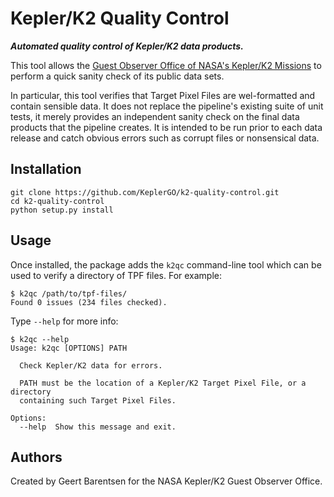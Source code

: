 # Kepler/K2 Quality Control

***Automated quality control of Kepler/K2 data products.***

This tool allows the [Guest Observer Office of NASA's Kepler/K2 Missions](https://keplerscience.arc.nasa.gov)
to perform a quick sanity check of its public data sets.

In particular, this tool verifies that Target Pixel Files
are wel-formatted and contain sensible data.
It does not replace the pipeline's existing suite of unit tests,
it merely provides an independent sanity check on the final data products
that the pipeline creates.
It is intended to be run prior to each data release and catch obvious errors
such as corrupt files or nonsensical data.


## Installation

```
git clone https://github.com/KeplerGO/k2-quality-control.git
cd k2-quality-control
python setup.py install
```


## Usage

Once installed, the package adds the `k2qc` command-line tool
which can be used to verify a directory of TPF files. For example:

```
$ k2qc /path/to/tpf-files/
Found 0 issues (234 files checked).
```

Type `--help` for more info:
```
$ k2qc --help
Usage: k2qc [OPTIONS] PATH

  Check Kepler/K2 data for errors.

  PATH must be the location of a Kepler/K2 Target Pixel File, or a directory
  containing such Target Pixel Files.

Options:
  --help  Show this message and exit.

```


## Authors

Created by Geert Barentsen for the NASA Kepler/K2 Guest Observer Office.
